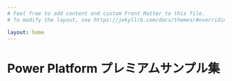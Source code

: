 ```yaml
---
# Feel free to add content and custom Front Matter to this file.
# To modify the layout, see https://jekyllrb.com/docs/themes/#overriding-theme-defaults

layout: home
---
```

<!-- 画像の表示サンプル -->
<!-- ![代替テキスト](https://example.com/image.jpg) -->

# Power Platform プレミアムサンプル集
